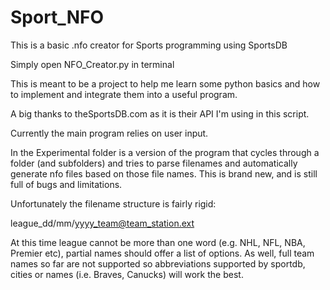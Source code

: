 # Sport_NFO
This is a basic .nfo creator for Sports programming using SportsDB

Simply open NFO_Creator.py in terminal

This is meant to be a project to help me learn some python basics and how to implement and integrate them into a useful program.

A big thanks to theSportsDB.com as it is their API I'm using in this script.

Currently the main program relies on user input.

In the Experimental folder is a version of the program that cycles through a folder (and subfolders) and tries to parse filenames and automatically generate nfo files based on those file names.  This is brand new, and is still full of bugs and limitations. 

Unfortunately the filename structure is fairly rigid:

league_dd/mm/yyyy_team@team_station.ext

At this time league cannot be more than one word (e.g. NHL, NFL, NBA, Premier etc), partial names should offer a list of options. As well, full team names so far are not supported so abbreviations supported by sportdb, cities or names (i.e. Braves, Canucks) will work the best.
